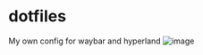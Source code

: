 # dotfiles
My own config for waybar and hyperland
![image](https://github.com/PitRella/dotfiles/assets/123489108/857fb1ce-5658-40ff-b14f-ed48fc81d1a4)
